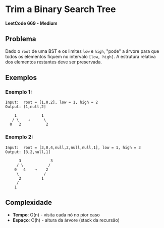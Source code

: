 # Trim a Binary Search Tree

**LeetCode 669 - Medium**

## Problema

Dado o `root` de uma BST e os limites `low` e `high`, "pode" a árvore para que todos os elementos fiquem no intervalo `[low, high]`. A estrutura relativa dos elementos restantes deve ser preservada.

## Exemplos

### Exemplo 1:
```
Input:  root = [1,0,2], low = 1, high = 2
Output: [1,null,2]

    1           1
   / \    →      \
  0   2           2
```

### Exemplo 2:
```
Input:  root = [3,0,4,null,2,null,null,1], low = 1, high = 3
Output: [3,2,null,1]

      3             3
     / \           /
    0   4    →    2
     \           /
      2         1
     /
    1
```

## Complexidade

- **Tempo**: O(n) - visita cada nó no pior caso
- **Espaço**: O(h) - altura da árvore (stack da recursão)

